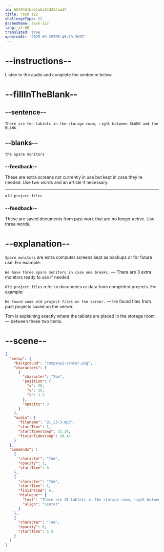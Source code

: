 ```yaml
---
id: 6849461beb1a6a82d234add7
title: Task 122
challengeType: 22
dashedName: task-122
lang: pt-BR
translated: true
updatedAt: '2025-09-29T05:49:19.368Z'
---
```


<!-- (audio) Tom: There are ten tablets in the storage room, right between the spare monitors and the old project files. -->

# --instructions--

Listen to the audio and complete the sentence below.

# --fillInTheBlank--

## --sentence--

`There are ten tablets in the storage room, right between BLANK and the BLANK.`

## --blanks--

`the spare monitors`

### --feedback--

These are extra screens not currently in use but kept in case they're needed. Use two words and an article if necessary.

---

`old project files`

### --feedback--

These are saved documents from past work that are no longer active. Use three words.

# --explanation--

`Spare monitors` are extra computer screens kept as backups or for future use. For example:

`We have three spare monitors in case one breaks.` — There are 3 extra monitors ready to use if needed.

`Old project files` refer to documents or data from completed projects. For example:

`He found some old project files on the server.` — He found files from past projects saved on the server.

Tom is explaining exactly where the tablets are placed in the storage room — between these two items.

# --scene--

```json
{
  "setup": {
    "background": "company2-center.png",
    "characters": [
      {
        "character": "Tom",
        "position": {
          "x": 50,
          "y": 15,
          "z": 1.2
        },
        "opacity": 0
      }
    ],
    "audio": {
      "filename": "B1_23-3.mp3",
      "startTime": 1,
      "startTimestamp": 33.14,
      "finishTimestamp": 38.14
    }
  },
  "commands": [
    {
      "character": "Tom",
      "opacity": 1,
      "startTime": 0
    },
    {
      "character": "Tom",
      "startTime": 1,
      "finishTime": 6,
      "dialogue": {
        "text": "There are 10 tablets in the storage room, right between the spare monitors and the old project files.",
        "align": "center"
      }
    },
    {
      "character": "Tom",
      "opacity": 0,
      "startTime": 6.5
    }
  ]
}
```
